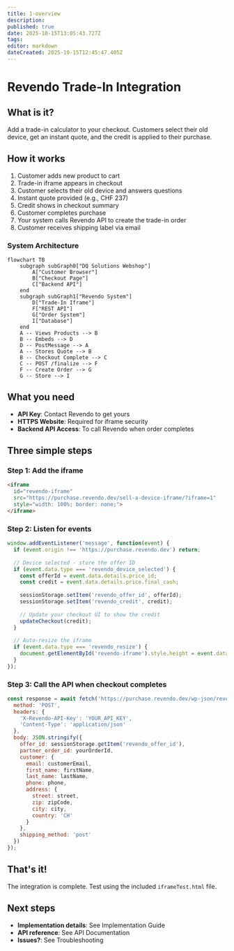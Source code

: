 ```yaml
---
title: 1-overview
description: 
published: true
date: 2025-10-15T13:05:43.727Z
tags: 
editor: markdown
dateCreated: 2025-10-15T12:45:47.405Z
---
```


# Revendo Trade-In Integration

## What is it?

Add a trade-in calculator to your checkout. Customers select their old device, get an instant quote, and the credit is applied to their purchase.

## How it works

1. Customer adds new product to cart
2. Trade-in iframe appears in checkout
3. Customer selects their old device and answers questions
4. Instant quote provided (e.g., CHF 237)
5. Credit shows in checkout summary
6. Customer completes purchase
7. Your system calls Revendo API to create the trade-in order
8. Customer receives shipping label via email

### System Architecture
```mermaid
flowchart TB
    subgraph subGraph0["DQ Solutions Webshop"]
        A["Customer Browser"]
        B["Checkout Page"]
        C["Backend API"]
    end
    subgraph subGraph1["Revendo System"]
        D["Trade-In Iframe"]
        F["REST API"]
        G["Order System"]
        I["Database"]
    end
    A -- Views Products --> B
    B -- Embeds --> D
    D -- PostMessage --> A
    A -- Stores Quote --> B
    B -- Checkout Complete --> C
    C -- POST /finalize --> F
    F -- Create Order --> G
    G -- Store --> I
```

## What you need

- **API Key**: Contact Revendo to get yours
- **HTTPS Website**: Required for iframe security
- **Backend API Access**: To call Revendo when order completes

## Three simple steps

### Step 1: Add the iframe

```html
<iframe 
  id="revendo-iframe"
  src="https://purchase.revendo.dev/sell-a-device-iframe/?iframe=1"
  style="width: 100%; border: none;">
</iframe>
```

### Step 2: Listen for events

```javascript
window.addEventListener('message', function(event) {
  if (event.origin !== 'https://purchase.revendo.dev') return;
  
  // Device selected - store the offer ID
  if (event.data.type === 'revendo_device_selected') {
    const offerId = event.data.details.price_id;
    const credit = event.data.details.price.final_cash;
    
    sessionStorage.setItem('revendo_offer_id', offerId);
    sessionStorage.setItem('revendo_credit', credit);
    
    // Update your checkout UI to show the credit
    updateCheckout(credit);
  }
  
  // Auto-resize the iframe
  if (event.data.type === 'revendo_resize') {
    document.getElementById('revendo-iframe').style.height = event.data.height + 'px';
  }
});
```

### Step 3: Call the API when checkout completes

```javascript
const response = await fetch('https://purchase.revendo.dev/wp-json/revendo/v1/orders/finalize', {
  method: 'POST',
  headers: {
    'X-Revendo-API-Key': 'YOUR_API_KEY',
    'Content-Type': 'application/json'
  },
  body: JSON.stringify({
    offer_id: sessionStorage.getItem('revendo_offer_id'),
    partner_order_id: yourOrderId,
    customer: {
      email: customerEmail,
      first_name: firstName,
      last_name: lastName,
      phone: phone,
      address: {
        street: street,
        zip: zipCode,
        city: city,
        country: 'CH'
      }
    },
    shipping_method: 'post'
  })
});
```

## That's it!

The integration is complete. Test using the included `iframeTest.html` file.

## Next steps

- **Implementation details**: See Implementation Guide
- **API reference**: See API Documentation
- **Issues?**: See Troubleshooting
